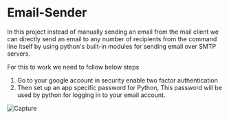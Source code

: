 # Email-Sender
In this project instead of manually sending an email from the mail client
we can directly send an email to any number of recipients from the command line itself by using python's built-in modules for sending email over SMTP servers.	 

For this to work we need to follow below steps
1) Go to your google account in security enable two factor authentication
2) Then set up an app specific password for Python, This password 
will be used by python for logging in to your email account.

![Capture](https://user-images.githubusercontent.com/113115923/190476078-2999b2ae-44be-4711-9514-208d2934d6c0.PNG)


